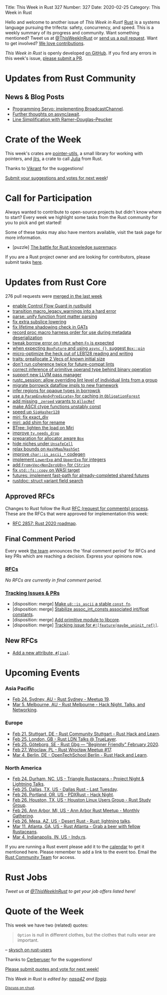 Title: This Week in Rust 327
Number: 327
Date: 2020-02-25
Category: This Week in Rust

Hello and welcome to another issue of *This Week in Rust*!
[Rust](http://rust-lang.org) is a systems language pursuing the trifecta: safety, concurrency, and speed.
This is a weekly summary of its progress and community.
Want something mentioned? Tweet us at [@ThisWeekInRust](https://twitter.com/ThisWeekInRust) or [send us a pull request](https://github.com/cmr/this-week-in-rust).
Want to get involved? [We love contributions](https://github.com/rust-lang/rust/blob/master/CONTRIBUTING.md).

*This Week in Rust* is openly developed [on GitHub](https://github.com/cmr/this-week-in-rust).
If you find any errors in this week's issue, [please submit a PR](https://github.com/cmr/this-week-in-rust/pulls).

# Updates from Rust Community

## News & Blog Posts

* [Programming Servo: implementing BroadcastChannel](https://medium.com/programming-servo/programming-servo-implementing-broadcastchannel-94516289ecd4).
* [Further thoughts on async/await](https://medium.com/@polyglot_factotum/further-thoughts-on-async-await-7767f924cb7e).
* [Line Simplification with Ramer–Douglas–Peucker](http://adventures.michaelfbryan.com/posts/line-simplification/)

# Crate of the Week

This week's crates are [pointer-utils](https://github.com/CAD97/pointer-utils), a small library for working with pointers, and [jlrs](https://github.com/Taaitaaiger/jlrs), a crate to call [Julia](https://julialang.org) from Rust.

Thanks to [Vikrant](https://users.rust-lang.org/t/crate-of-the-week/2704/729) for the suggestions!

[Submit your suggestions and votes for next week][submit_crate]!

[submit_crate]: https://users.rust-lang.org/t/crate-of-the-week/2704

# Call for Participation

Always wanted to contribute to open-source projects but didn't know where to start?
Every week we highlight some tasks from the Rust community for you to pick and get started!

Some of these tasks may also have mentors available, visit the task page for more information.

* [puzzle] [The battle for Rust knowledge supremacy](https://rustbattle.net/battle/straight-finch-8-e4f4).

If you are a Rust project owner and are looking for contributors, please submit tasks [here][guidelines].

[guidelines]: https://users.rust-lang.org/t/twir-call-for-participation/4821

# Updates from Rust Core

276 pull requests were [merged in the last week][merged]

[merged]: https://github.com/search?q=is%3Apr+org%3Arust-lang+is%3Amerged+merged%3A2020-02-10..2020-02-17

* [enable Control Flow Guard in rustbuild](https://github.com/rust-lang/rust/pull/68824)
* [transition macro_legacy_warnings into a hard error](https://github.com/rust-lang/rust/pull/69129)
* [parse: unify function front matter parsing](https://github.com/rust-lang/rust/pull/69023)
* [fix extra subslice lowering](https://github.com/rust-lang/rust/pull/69128)
* [fix lifetime shadowing check in GATs](https://github.com/rust-lang/rust/pull/68938)
* [record proc macro harness order for use during metadata deserialization](https://github.com/rust-lang/rust/pull/68814)
* [tweak borrow error on `FnMut` when `Fn` is expected](https://github.com/rust-lang/rust/pull/68816)
* [when expecting `BoxFuture` and using `async {}`, suggest `Box::pin`](https://github.com/rust-lang/rust/pull/69082)
* [micro-optimize the heck out of LEB128 reading and writing](https://github.com/rust-lang/rust/pull/69050)
* [traits: preallocate 2 Vecs of known initial size](https://github.com/rust-lang/rust/pull/69022)
* [don't run coherence twice for future-compat lints](https://github.com/rust-lang/rust/pull/69044)
* [correct inference of primitive operand type behind binary operation](https://github.com/rust-lang/rust/pull/68129)
* [support new LLVM pass manager](https://github.com/rust-lang/rust/pull/67954)
* [rustc_session: allow overriding lint level of individual lints from a group](https://github.com/rust-lang/rust/pull/67885)
* [migrate borrowck dataflow impls to new framework](https://github.com/rust-lang/rust/pull/68241)
* [infer regions for opaque types in borrowck](https://github.com/rust-lang/rust/pull/67681)
* [use a `ParamEnvAnd<Predicate>` for caching in `ObligationForest`](https://github.com/rust-lang/rust/pull/68475)
* [add missing `_zeroed` varants to `AllocRef`](https://github.com/rust-lang/rust/pull/69027)
* [make ASCII ctype functions unstably const](https://github.com/rust-lang/rust/pull/68986)
* [speed up `SipHasher128`](https://github.com/rust-lang/rust/pull/68914)
* [miri: fix exact_div](https://github.com/rust-lang/rust/pull/69126)
* [miri: add shim for rename](https://github.com/rust-lang/miri/pull/1158)
* [BTree: lighten the load on Miri](https://github.com/rust-lang/rust/pull/68781)
* [improve `ty.needs_drop`](https://github.com/rust-lang/rust/pull/68679)
* [preparation for allocator aware `Box`](https://github.com/rust-lang/rust/pull/69058)
* [hide niches under `UnsafeCell`](https://github.com/rust-lang/rust/pull/68491)
* [relax bounds on `HashMap`/`HashSet`](https://github.com/rust-lang/rust/pull/67642)
* [improve `char::is_ascii_*` codegen](https://github.com/rust-lang/rust/pull/67585)
* [implement `LowerExp` and `UpperExp` for integers](https://github.com/rust-lang/rust/pull/66721)
* [add `From<Vec<NonZeroU8>>` for `CString`](https://github.com/rust-lang/rust/pull/64069)
* [fix `std::fs::copy` on WASI target](https://github.com/rust-lang/rust/pull/69106)
* [futures: implement fast-path for already-completed shared futures](https://github.com/rust-lang/futures-rs/pull/2074)
* [rustdoc: struct variant field search](https://github.com/rust-lang/rust/pull/68668)

## Approved RFCs

Changes to Rust follow the Rust [RFC (request for comments) process](https://github.com/rust-lang/rfcs#rust-rfcs). These
are the RFCs that were approved for implementation this week:

* [RFC 2857: Rust 2020 roadmap](https://github.com/rust-lang/rfcs/pull/2857).

## Final Comment Period

Every week [the team](https://www.rust-lang.org/team.html) announces the
'final comment period' for RFCs and key PRs which are reaching a
decision. Express your opinions now.

### [RFCs](https://github.com/rust-lang/rfcs/labels/final-comment-period)

*No RFCs are currently in final comment period.*

### [Tracking Issues & PRs](https://github.com/rust-lang/rust/labels/final-comment-period)

* [disposition: merge] [Make `u8::is_ascii` a stable `const fn`](https://github.com/rust-lang/rust/pull/68984).
* [disposition: merge] [Stabilize assoc_int_consts associated int/float constants](https://github.com/rust-lang/rust/pull/68952).
* [disposition: merge] [Add primitive module to libcore](https://github.com/rust-lang/rust/pull/67637).
* [disposition: merge] [Tracking issue for `#![feature(maybe_uninit_ref)]`](https://github.com/rust-lang/rust/issues/63568).

## New RFCs

* [Add a new attribute, `#[isa]`](https://github.com/rust-lang/rfcs/pull/2867).

# Upcoming Events

### Asia Pacific

* [Feb 24. Sydney, AU - Rust Sydney - Meetup 19](https://www.meetup.com/Rust-Sydney/events/268525192/).
* [Mar  5. Melbourne, AU - Rust Melbourne - Hack Night, Talks, and Networking](https://www.meetup.com/Rust-Melbourne/events/268002615/).

### Europe

* [Feb 21. Stuttgart, DE - Rust Community Stuttgart - Rust Hack and Learn](https://www.meetup.com/Rust-Community-Stuttgart/events/268416708/).
* [Feb 25. London, GB - Rust LDN Talks @ TrueLayer](https://www.meetup.com/Rust-London-User-Group/events/268354799).
* [Feb 25. Göteborg, SE - Rust Gbg — "Beginner Friendly" February 2020](https://www.meetup.com/rustgbg/events/268653522/).
* [Feb 27. Wroclaw, PL - Rust Wrocław Meetup #17](https://www.meetup.com/Rust-Wroclaw/events/268683403).
* [Mar 4. Berlin, DE - OpenTechSchool Berlin - Rust Hack and Learn](https://www.meetup.com/opentechschool-berlin/events/gztznrybcfbgb/).

### North America

* [Feb 24. Durham, NC, US - Triangle Rustaceans - Project Night & Lightning Talks](https://www.meetup.com/triangle-rustaceans/events/mfglwpybcdbgc/).
* [Feb 25. Dallas, TX, US - Dallas Rust - Last Tuesday](https://www.meetup.com/Dallas-Rust/events/zfgwzmybcdbhc/).
* [Feb 26. Portland, OR, US - PDXRust - Hack Night](https://www.meetup.com/PDXRust/events/268266020/).
* [Feb 26. Houston, TX, US - Houston Linux Users Group - Rust Study Group](https://www.facebook.com/events/469382520642102).
* [Feb 26. Ann Arbor, MI, US - Ann Arbor Rust Meetup - Monthly Gathering](https://www.meetup.com/Ann-Arbor-Rust-Meetup/events/zdfscrybcdbjc/).
* [Feb 26. Mesa, AZ, US - Desert Rust - Rust: lightning talks](https://www.meetup.com/Desert-Rustaceans/events/268793593/).
* [Mar 11. Atlanta, GA, US - Rust Atlanta - Grab a beer with fellow Rustaceans](https://www.meetup.com/Rust-ATL/events/qxqdgrybcfbpb/).
* [Mar  4. Indianapolis, IN, US - Indy.rs](https://www.meetup.com/indyrs/events/mffbtpybcfbgb/).

If you are running a Rust event please add it to the [calendar] to get
it mentioned here. Please remember to add a link to the event too.
Email the [Rust Community Team][community] for access.

[calendar]: https://www.google.com/calendar/embed?src=apd9vmbc22egenmtu5l6c5jbfc%40group.calendar.google.com
[community]: mailto:community-team@rust-lang.org

# Rust Jobs

*Tweet us at [@ThisWeekInRust](https://twitter.com/ThisWeekInRust) to get your job offers listed here!*

# Quote of the Week

This week we have two (related) quotes:

> `Option` is null in different clothes, but the clothes that nulls wear are important.

– [skysch on rust-users](https://users.rust-lang.org/t/how-would-you-do-that-in-rust-versus-java/38187/6)

Thanks to [Cerberuser](https://users.rust-lang.org/t/twir-quote-of-the-week/328/815) for the suggestions!

[Please submit quotes and vote for next week!](https://users.rust-lang.org/t/twir-quote-of-the-week/328)

*This Week in Rust is edited by: [nasa42](https://github.com/nasa42) and [llogiq](https://github.com/llogiq).*

<small>[Discuss on r/rust]().</small>
